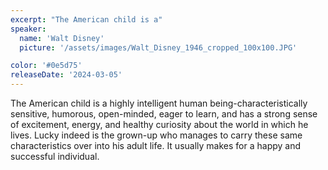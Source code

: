 ```yaml
---
excerpt: "The American child is a"
speaker:
  name: 'Walt Disney'
  picture: '/assets/images/Walt_Disney_1946_cropped_100x100.JPG'

color: '#0e5d75'
releaseDate: '2024-03-05'
---
```

The American child is a highly intelligent human being-characteristically sensitive, humorous, open-minded, eager to learn, and has a strong sense of excitement, energy, and healthy curiosity about the world in which he lives. Lucky indeed is the grown-up who manages to carry these same characteristics over into his adult life. It usually makes for a happy and successful individual.

